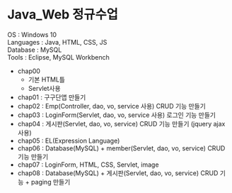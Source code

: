 # Java_Web 정규수업

OS : Windows 10   
Languages : Java, HTML, CSS, JS    
Database : MySQL   
Tools : Eclipse, MySQL Workbench

* chap00   
  * 기본 HTML틀   
  * Servlet사용
* chap01 : 구구단앱 만들기   
* chap02 : Emp(Controller, dao, vo, service 사용) CRUD 기능 만들기   
* chap03 : LoginForm(Servlet, dao, vo, service 사용) 로그인 기능 만들기   
* chap04 : 게시판(Servlet, dao, vo, service) CRUD 기능 만들기 (jquery ajax사용)   
* chap05 : EL(Expression Language)   
* chap06 : Database(MySQL) + member(Servlet, dao, vo, service) CRUD 기능 만들기   
* chap07 : LoginForm, HTML, CSS, Servlet, image   
* chap08 : Database(MySQL) + 게시판(Servlet, dao, vo, service) CRUD 기능 + paging 만들기    
